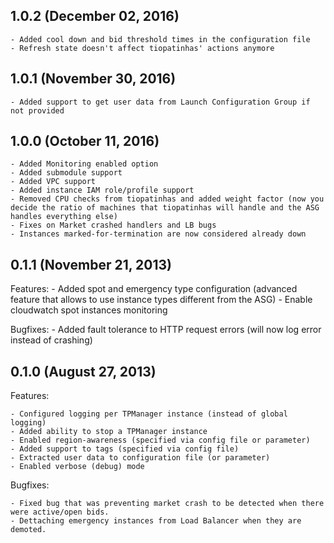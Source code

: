 ## 1.0.2 (December 02, 2016)
    - Added cool down and bid threshold times in the configuration file
    - Refresh state doesn't affect tiopatinhas' actions anymore

## 1.0.1 (November 30, 2016)
    - Added support to get user data from Launch Configuration Group if not provided

## 1.0.0 (October 11, 2016)
    - Added Monitoring enabled option
    - Added submodule support
    - Added VPC support
    - Added instance IAM role/profile support
    - Removed CPU checks from tiopatinhas and added weight factor (now you decide the ratio of machines that tiopatinhas will handle and the ASG handles everything else)
    - Fixes on Market crashed handlers and LB bugs
    - Instances marked-for-termination are now considered already down

## 0.1.1 (November 21, 2013)

Features:
    - Added spot and emergency type configuration (advanced feature that allows to use instance types different from the ASG)
    - Enable cloudwatch spot instances monitoring

Bugfixes:
    - Added fault tolerance to HTTP request errors (will now log error instead of crashing)

## 0.1.0 (August 27, 2013)

Features:

    - Configured logging per TPManager instance (instead of global logging)
    - Added ability to stop a TPManager instance
    - Enabled region-awareness (specified via config file or parameter)
    - Added support to tags (specified via config file)
    - Extracted user data to configuration file (or parameter)
    - Enabled verbose (debug) mode

Bugfixes:

    - Fixed bug that was preventing market crash to be detected when there were active/open bids.
    - Dettaching emergency instances from Load Balancer when they are demoted.
